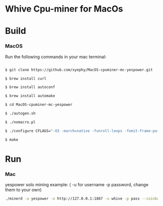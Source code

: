 # Whive Cpu-miner for MacOs

# Build

### MacOS
Run the following commands in your mac terminal:
```bash

$ git clone https://github.com/xyephy/MacOS-cpuminer-mc-yespower.git 

$ brew install curl

$ brew install autoconf

$ brew install automake

$ cd MacOS-cpuminer-mc-yespower 

$ ./autogen.sh

$ ./nomacro.pl

$ ./configure CFLAGS="-O3 -march=native -funroll-loops -fomit-frame-pointer" 

$ make

```


# Run

### Mac
yespower solo mining example: ( -u for username -p password, change them to your own)
```bash
./minerd -a yespower -o http://127.0.0.1:1867 -u whive -p pass --coinbase-addr= <YOUR WHIVE ADDRESS>
```


